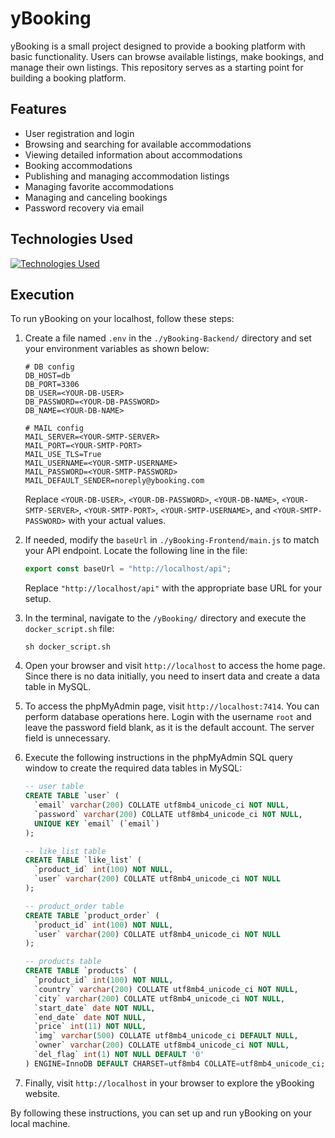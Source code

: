 # yBooking

yBooking is a small project designed to provide a booking platform with basic functionality. Users can browse available listings, make bookings, and manage their own listings. This repository serves as a starting point for building a booking platform.

## Features

* User registration and login
* Browsing and searching for available accommodations
* Viewing detailed information about accommodations
* Booking accommodations
* Publishing and managing accommodation listings
* Managing favorite accommodations
* Managing and canceling bookings
* Password recovery via email
## Technologies Used
[![Technologies Used](https://skillicons.dev/icons?i=vue,flask,mysql,azure,nginx,docker)](https://skillicons.dev)

## Execution

To run yBooking on your localhost, follow these steps:

1. Create a file named `.env` in the `./yBooking-Backend/` directory and set your environment variables as shown below:

   ```plaintext
   # DB config
   DB_HOST=db
   DB_PORT=3306
   DB_USER=<YOUR-DB-USER>
   DB_PASSWORD=<YOUR-DB-PASSWORD>
   DB_NAME=<YOUR-DB-NAME>

   # MAIL config
   MAIL_SERVER=<YOUR-SMTP-SERVER>
   MAIL_PORT=<YOUR-SMTP-PORT>
   MAIL_USE_TLS=True
   MAIL_USERNAME=<YOUR-SMTP-USERNAME>
   MAIL_PASSWORD=<YOUR-SMTP-PASSWORD>
   MAIL_DEFAULT_SENDER=noreply@ybooking.com
   ```

   Replace `<YOUR-DB-USER>`, `<YOUR-DB-PASSWORD>`, `<YOUR-DB-NAME>`, `<YOUR-SMTP-SERVER>`, `<YOUR-SMTP-PORT>`, `<YOUR-SMTP-USERNAME>`, and `<YOUR-SMTP-PASSWORD>` with your actual values.
2. If needed, modify the `baseUrl` in `./yBooking-Frontend/main.js` to match your API endpoint. Locate the following line in the file:

   ```javascript
   export const baseUrl = "http://localhost/api";
   ```

   Replace `"http://localhost/api"` with the appropriate base URL for your setup.
3. In the terminal, navigate to the `/yBooking/` directory and execute the `docker_script.sh` file:

   ```plaintext
   sh docker_script.sh
   ```
4. Open your browser and visit `http://localhost` to access the home page. Since there is no data initially, you need to insert data and create a data table in MySQL.
5. To access the phpMyAdmin page, visit `http://localhost:7414`. You can perform database operations here. Login with the username `root` and leave the password field blank, as it is the default account. The server field is unnecessary.
6. Execute the following instructions in the phpMyAdmin SQL query window to create the required data tables in MySQL:

   ```sql
   -- user table
   CREATE TABLE `user` (
     `email` varchar(200) COLLATE utf8mb4_unicode_ci NOT NULL,
     `password` varchar(200) COLLATE utf8mb4_unicode_ci NOT NULL,
     UNIQUE KEY `email` (`email`)
   );

   -- like_list table
   CREATE TABLE `like_list` (
     `product_id` int(100) NOT NULL,
     `user` varchar(200) COLLATE utf8mb4_unicode_ci NOT NULL
   );

   -- product_order table
   CREATE TABLE `product_order` (
     `product_id` int(100) NOT NULL,
     `user` varchar(200) COLLATE utf8mb4_unicode_ci NOT NULL
   );

   -- products table
   CREATE TABLE `products` (
     `product_id` int(100) NOT NULL,
     `country` varchar(200) COLLATE utf8mb4_unicode_ci NOT NULL,
     `city` varchar(200) COLLATE utf8mb4_unicode_ci NOT NULL,
     `start_date` date NOT NULL,
     `end_date` date NOT NULL,
     `price` int(11) NOT NULL,
     `img` varchar(500) COLLATE utf8mb4_unicode_ci DEFAULT NULL,
     `owner` varchar(200) COLLATE utf8mb4_unicode_ci NOT NULL,
     `del_flag` int(1) NOT NULL DEFAULT '0'
   ) ENGINE=InnoDB DEFAULT CHARSET=utf8mb4 COLLATE=utf8mb4_unicode_ci;

   ```

7. Finally, visit `http://localhost` in your browser to explore the yBooking website.

By following these instructions, you can set up and run yBooking on your local machine.
